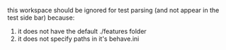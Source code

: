 this workspace should be ignored for test parsing (and not appear in the test side bar) because:

1. it does not have the default ./features folder
2. it does not specify paths in it's behave.ini
